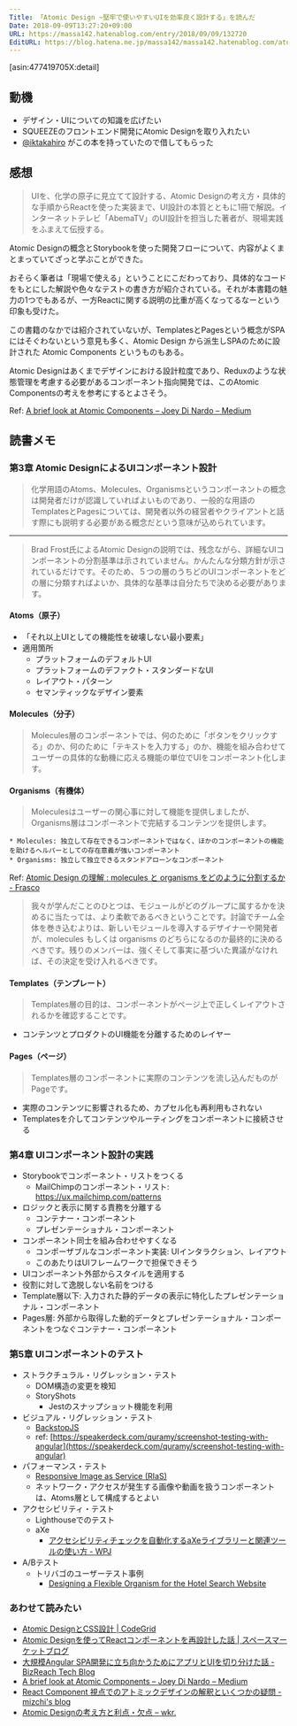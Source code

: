 ```yaml
---
Title: 「Atomic Design ~堅牢で使いやすいUIを効率良く設計する」を読んだ
Date: 2018-09-09T13:27:20+09:00
URL: https://massa142.hatenablog.com/entry/2018/09/09/132720
EditURL: https://blog.hatena.ne.jp/massa142/massa142.hatenablog.com/atom/entry/10257846132624985668
---
```


[asin:477419705X:detail]

## 動機
* デザイン・UIについての知識を広げたい
* SQUEEZEのフロントエンド開発にAtomic Designを取り入れたい
* [@iktakahiro](https://twitter.com/iktakahiro) がこの本を持っていたので借してもらった

## 感想

> UIを、化学の原子に見立てて設計する、Atomic Designの考え方・具体的な手順からReactを使った実装まで、UI設計の本質とともに1冊で解説。インターネットテレビ「AbemaTV」のUI設計を担当した著者が、現場実践をふまえて伝授する。

Atomic Designの概念とStorybookを使った開発フローについて、内容がよくまとまっていてざっと学ぶことができた。

おそらく筆者は「現場で使える」ということにこだわっており、具体的なコードをもとにした解説や色々なテストの書き方が紹介されている。それが本書籍の魅力の1つでもあるが、一方Reactに関する説明の比重が高くなってるなーという印象も受けた。

この書籍のなかでは紹介されていないが、TemplatesとPagesという概念がSPAにはそぐわないという意見も多く、Atomic Design から派生しSPAのために設計された Atomic Components というものもある。

Atomic Designはあくまでデザインにおける設計粒度であり、Reduxのような状態管理を考慮する必要があるコンポーネント指向開発では、このAtomic Componentsの考えを参考にするとよさそう。

Ref: [A brief look at Atomic Components – Joey Di Nardo – Medium](https://medium.com/joeydinardo/a-brief-look-at-atomic-components-39cbe71d38b5)

## 読書メモ
### 第3章 Atomic DesignによるUIコンポーネント設計

> 化学用語のAtoms、Molecules、Organismsというコンポーネントの概念は開発者だけが認識していればよいものであり、一般的な用語のTemplatesとPagesについては、開発者以外の経営者やクライアントと話す際にも説明する必要がある概念だという意味が込められています。

---

> Brad Frost氏によるAtomic Designの説明では、残念ながら、詳細なUIコンポーネントの分割基準は示されていません。かんたんな分類方針が示されているだけです。そのため、５つの層のうちどのUIコンポーネントをどの層に分類すればよいか、具体的な基準は自分たちで決める必要があります。


#### Atoms（原子）
* 「それ以上UIとしての機能性を破壊しない最小要素」
* 適用箇所
  * プラットフォームのデフォルトUI
  * プラットフォームのデファクト・スタンダードなUI
  * レイアウト・パターン
  * セマンティックなデザイン要素

#### Molecules（分子）
> Molecules層のコンポーネントでは、何のために「ボタンをクリックする」のか、何のために「テキストを入力する」のか、機能を組み合わせてユーザーの具体的な動機に応える機能の単位でUIをコンポーネント化します。

#### Organisms（有機体）
> Moleculesはユーザーの関心事に対して機能を提供しましたが、Organisms層はコンポーネントで完結するコンテンツを提供します。

```
* Molecules: 独立して存在できるコンポーネントではなく、ほかのコンポーネントの機能を助けるヘルパーとしての存在意義が強いコンポーネント
* Organisms: 独立して独立できるスタンドアローンなコンポーネント
```

Ref: [Atomic Design の理解 : molecules と organisms をどのように分割するか - Frasco](https://frasco.io/atomic-design-molecules-organisms-dc937b5989)

> 我々が学んだことのひとつは、モジュールがどのグループに属するかを決めるに当たっては、より柔軟であるべきということです。討論でチーム全体を巻き込むよりは、新しいモジュールを導入するデザイナーや開発者が、molecules もしくは organisms のどちらになるのか最終的に決めるべきです。残りのメンバーは、強くそして事実に基づいた異議がなければ、その決定を受け入れるべきです。

#### Templates（テンプレート）
> Templates層の目的は、コンポーネントがページ上で正しくレイアウトされるかを確認することです。

* コンテンツとプロダクトのUI機能を分離するためのレイヤー

#### Pages（ページ）
> Templates層のコンポーネントに実際のコンテンツを流し込んだものがPageです。

* 実際のコンテンツに影響されるため、カプセル化も再利用もされない
* Templatesを介してコンテンツやルーティングをコンポーネントに接続させる

### 第4章 UIコンポーネント設計の実践
* Storybookでコンポーネント・リストをつくる
    * MailChimpのコンポーネント・リスト: https://ux.mailchimp.com/patterns
* ロジックと表示に関する責務を分離する
    * コンテナー・コンポーネント
    * プレゼンテーショナル・コンポーネント
* コンポーネント同士を組み合わせやすくなる
    * コンポーザブルなコンポーネント実装: UIインタラクション、レイアウト
    * このあたりはUIフレームワークで担保できそう
* UIコンポーネント外部からスタイルを適用する
* 役割に対して逸脱しない名前をつける
* Template層以下: 入力された静的データの表示に特化したプレゼンテーショナル・コンポーネント
* Pages層: 外部から取得した動的データとプレゼンテーショナル・コンポーネントをつなぐコンテナー・コンポーネント

### 第5章 UIコンポーネントのテスト
* ストラクチュラル・リグレッション・テスト
    * DOM構造の変更を検知
    * StoryShots
        * Jestのスナップショット機能を利用
* ビジュアル・リグレッション・テスト
    * [BackstopJS](https://github.com/garris/BackstopJS)
    * ref: [https://speakerdeck.com/quramy/screenshot-testing-with-angular](https://speakerdeck.com/quramy/screenshot-testing-with-angular)
* パフォーマンス・テスト
    * [Responsive Image as Service (RIaS)](https://abhishek-tiwari.com/responsive-image-as-service-rias/)
    * ネットワーク・アクセスが発生する画像や動画を扱うコンポーネントは、Atoms層として構成するとよい
* アクセシビリティ・テスト
    * Lighthouseでのテスト
    * aXe
        * [アクセシビリティチェックを自動化するaXeライブラリーと関連ツールの使い方 - WPJ](https://www.webprofessional.jp/automated-accessibility-checking-with-axe/)
* A/Bテスト
    * トリバゴのユーザーテスト事例
        * [Designing a Flexible Organism for the Hotel Search Website](https://medium.com/@dejanulcej/designing-a-flexible-organism-for-the-hotel-search-website-d262d64b6610)

### あわせて読みたい
* [Atomic DesignとCSS設計 | CodeGrid](https://app.codegrid.net/series/2017-atomic-design)
* [Atomic Designを使ってReactコンポーネントを再設計した話 | スペースマーケットブログ](https://blog.spacemarket.com/code/atomic-design%e3%82%92%e4%bd%bf%e3%81%a3%e3%81%a6react%e3%82%b3%e3%83%b3%e3%83%9d%e3%83%bc%e3%83%8d%e3%83%b3%e3%83%88%e3%82%92%e5%86%8d%e8%a8%ad%e8%a8%88%e3%81%97%e3%81%9f%e8%a9%b1/)
* [大規模Angular SPA開発に立ち向かうためにアプリとUIを切り分けた話 - BizReach Tech Blog](https://tech.bizreach.co.jp/posts/204/angular-upgrade-second/)
* [A brief look at Atomic Components – Joey Di Nardo – Medium](https://medium.com/joeydinardo/a-brief-look-at-atomic-components-39cbe71d38b5)
* [React Component 視点でのアトミックデザインの解釈といくつかの疑問 - mizchi's blog](http://mizchi.hatenablog.com/entry/2018/06/07/203739)
* [Atomic Designの考え方と利点・欠点 – wkr.](https://blog.kubosho.com/entry/using-atomic-design/)
